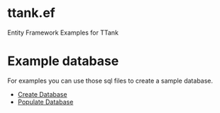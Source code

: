 # ttank.ef
Entity Framework Examples for TTank

# Example database

For examples you can use those sql files to create a sample database.

 - [Create Database](https://github.com/markjackmilian/ttank.ef/blob/master/sql/sample-model.sql)
 - [Populate Database](https://github.com/markjackmilian/ttank.ef/blob/master/sql/sample-data.sql)

